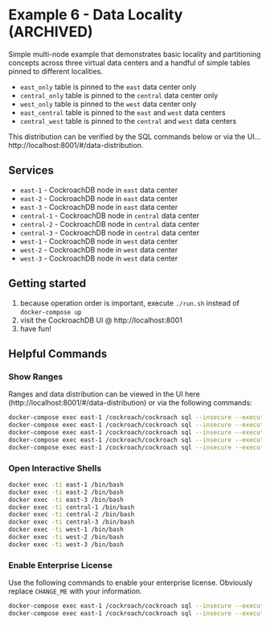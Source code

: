 # Example 6 - Data Locality (ARCHIVED)
Simple multi-node example that demonstrates basic locality and partitioning concepts across three virtual data centers and a handful of simple tables pinned to different localities.

* `east_only` table is pinned to the `east` data center only
* `central_only` table is pinned to the `central` data center only
* `west_only` table is pinned to the `west` data center only
* `east_central` table is pinned to the `east` and `west` data centers
* `central_west` table is pinned to the `central` and `west` data centers

This distribution can be verified by the SQL commands below or via the UI... http://localhost:8001/#/data-distribution.

## Services
* `east-1` - CockroachDB node in `east` data center
* `east-2` - CockroachDB node in `east` data center
* `east-3` - CockroachDB node in `east` data center
* `central-1` - CockroachDB node in `central` data center
* `central-2` - CockroachDB node in `central` data center
* `central-3` - CockroachDB node in `central` data center
* `west-1` - CockroachDB node in `west` data center
* `west-2` - CockroachDB node in `west` data center
* `west-3` - CockroachDB node in `west` data center

## Getting started
1) because operation order is important, execute `./run.sh` instead of `docker-compose up`
2) visit the CockroachDB UI @ http://localhost:8001
3) have fun!

## Helpful Commands

### Show Ranges
Ranges and data distribution can be viewed in the UI here (http://localhost:8001/#/data-distribution) or via the following commands:
```bash
docker-compose exec east-1 /cockroach/cockroach sql --insecure --execute="SHOW EXPERIMENTAL_RANGES FROM TABLE example6.east_only;"
docker-compose exec east-1 /cockroach/cockroach sql --insecure --execute="SHOW EXPERIMENTAL_RANGES FROM TABLE example6.central_only;"
docker-compose exec east-1 /cockroach/cockroach sql --insecure --execute="SHOW EXPERIMENTAL_RANGES FROM TABLE example6.west_only;"
docker-compose exec east-1 /cockroach/cockroach sql --insecure --execute="SHOW EXPERIMENTAL_RANGES FROM TABLE example6.east_central;"
docker-compose exec east-1 /cockroach/cockroach sql --insecure --execute="SHOW EXPERIMENTAL_RANGES FROM TABLE example6.central_west;"
```

### Open Interactive Shells
```bash
docker exec -ti east-1 /bin/bash
docker exec -ti east-2 /bin/bash
docker exec -ti east-3 /bin/bash
docker exec -ti central-1 /bin/bash
docker exec -ti central-2 /bin/bash
docker exec -ti central-3 /bin/bash
docker exec -ti west-1 /bin/bash
docker exec -ti west-2 /bin/bash
docker exec -ti west-3 /bin/bash
```

### Enable Enterprise License
Use the following commands to enable your enterprise license.  Obviously replace `CHANGE_ME` with your information.
```bash
docker-compose exec east-1 /cockroach/cockroach sql --insecure --execute="SET CLUSTER SETTING cluster.organization = 'CHANGE_ME';"
docker-compose exec east-1 /cockroach/cockroach sql --insecure --execute="SET CLUSTER SETTING enterprise.license = 'CHANGE_ME';"
```

